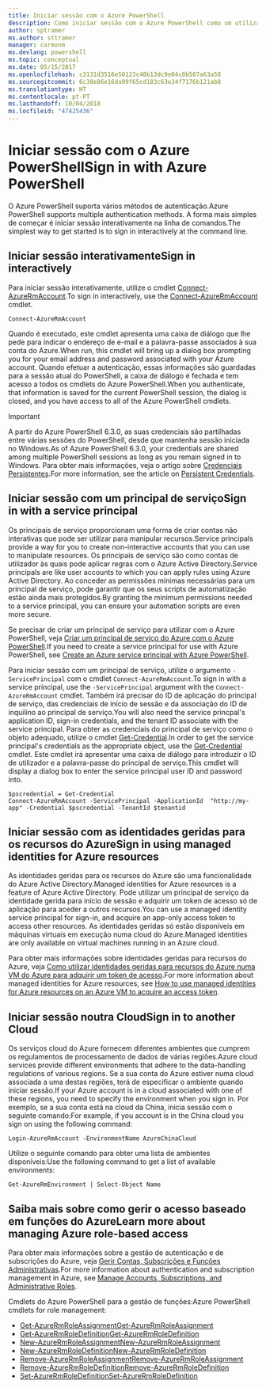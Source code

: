 ```yaml
---
title: Iniciar sessão com o Azure PowerShell
description: Como iniciar sessão com o Azure PowerShell como um utilizador, principal de serviço ou com identidades geridas para recursos do Azure.
author: sptramer
ms.author: sttramer
manager: carmonm
ms.devlang: powershell
ms.topic: conceptual
ms.date: 05/15/2017
ms.openlocfilehash: c3131d3516e50123c48b13dc9e04c0b507a63a58
ms.sourcegitcommit: 6c38e86e16da99f65cd183c63e34f7176b121ab8
ms.translationtype: HT
ms.contentlocale: pt-PT
ms.lasthandoff: 10/04/2018
ms.locfileid: "47425436"
---
```

# <a name="sign-in-with-azure-powershell"></a><span data-ttu-id="f2afa-103">Iniciar sessão com o Azure PowerShell</span><span class="sxs-lookup"><span data-stu-id="f2afa-103">Sign in with Azure PowerShell</span></span>

<span data-ttu-id="f2afa-104">O Azure PowerShell suporta vários métodos de autenticação.</span><span class="sxs-lookup"><span data-stu-id="f2afa-104">Azure PowerShell supports multiple authentication methods.</span></span> <span data-ttu-id="f2afa-105">A forma mais simples de começar é iniciar sessão interativamente na linha de comandos.</span><span class="sxs-lookup"><span data-stu-id="f2afa-105">The simplest way to get started is to sign in interactively at the command line.</span></span>

## <a name="sign-in-interactively"></a><span data-ttu-id="f2afa-106">Iniciar sessão interativamente</span><span class="sxs-lookup"><span data-stu-id="f2afa-106">Sign in interactively</span></span>

<span data-ttu-id="f2afa-107">Para iniciar sessão interativamente, utilize o cmdlet [Connect-AzureRmAccount](/powershell/module/azurerm.profile/connect-azurermaccount).</span><span class="sxs-lookup"><span data-stu-id="f2afa-107">To sign in interactively, use the [Connect-AzureRmAccount](/powershell/module/azurerm.profile/connect-azurermaccount) cmdlet.</span></span>

```azurepowershell
Connect-AzureRmAccount
```

<span data-ttu-id="f2afa-108">Quando é executado, este cmdlet apresenta uma caixa de diálogo que lhe pede para indicar o endereço de e-mail e a palavra-passe associados à sua conta do Azure.</span><span class="sxs-lookup"><span data-stu-id="f2afa-108">When run, this cmdlet will bring up a dialog box prompting you for your email address and password associated with your Azure account.</span></span> <span data-ttu-id="f2afa-109">Quando efetuar a autenticação, essas informações são guardadas para a sessão atual do PowerShell, a caixa de diálogo é fechada e tem acesso a todos os cmdlets do Azure PowerShell.</span><span class="sxs-lookup"><span data-stu-id="f2afa-109">When you authenticate, that information is saved for the current PowerShell session, the dialog is closed, and you have access to all of the Azure PowerShell cmdlets.</span></span>

> [!IMPORTANT]
> <span data-ttu-id="f2afa-110">A partir do Azure PowerShell 6.3.0, as suas credenciais são partilhadas entre várias sessões do PowerShell, desde que mantenha sessão iniciada no Windows.</span><span class="sxs-lookup"><span data-stu-id="f2afa-110">As of Azure PowerShell 6.3.0, your credentials are shared among multiple PowerShell sessions as long as you remain signed in to Windows.</span></span> <span data-ttu-id="f2afa-111">Para obter mais informações, veja o artigo sobre [Credenciais Persistentes](context-persistence.md).</span><span class="sxs-lookup"><span data-stu-id="f2afa-111">For more information, see the article on [Persistent Credentials](context-persistence.md).</span></span>

## <a name="sign-in-with-a-service-principal"></a><span data-ttu-id="f2afa-112">Iniciar sessão com um principal de serviço</span><span class="sxs-lookup"><span data-stu-id="f2afa-112">Sign in with a service principal</span></span>

<span data-ttu-id="f2afa-113">Os principais de serviço proporcionam uma forma de criar contas não interativas que pode ser utilizar para manipular recursos.</span><span class="sxs-lookup"><span data-stu-id="f2afa-113">Service principals provide a way for you to create non-interactive accounts that you can use to manipulate resources.</span></span> <span data-ttu-id="f2afa-114">Os principais de serviço são como contas de utilizador às quais pode aplicar regras com o Azure Active Directory.</span><span class="sxs-lookup"><span data-stu-id="f2afa-114">Service principals are like user accounts to which you can apply rules using Azure Active Directory.</span></span> <span data-ttu-id="f2afa-115">Ao conceder as permissões mínimas necessárias para um principal de serviço, pode garantir que os seus scripts de automatização estão ainda mais protegidos.</span><span class="sxs-lookup"><span data-stu-id="f2afa-115">By granting the minimum permissions needed to a service principal, you can ensure your automation scripts are even more secure.</span></span>

<span data-ttu-id="f2afa-116">Se precisar de criar um principal de serviço para utilizar com o Azure PowerShell, veja [Criar um principal de serviço do Azure com o Azure PowerShell](create-azure-service-principal-azureps.md).</span><span class="sxs-lookup"><span data-stu-id="f2afa-116">If you need to create a service principal for use with Azure PowerShell, see [Create an Azure service principal with Azure PowerShell](create-azure-service-principal-azureps.md).</span></span>

<span data-ttu-id="f2afa-117">Para iniciar sessão com um principal de serviço, utilize o argumento `-ServicePrincipal` com o cmdlet `Connect-AzureRmAccount`.</span><span class="sxs-lookup"><span data-stu-id="f2afa-117">To sign in with a service principal, use the `-ServicePrincipal` argument with the `Connect-AzureRmAccount` cmdlet.</span></span> <span data-ttu-id="f2afa-118">Também irá precisar do ID de aplicação do principal de serviço, das credenciais de início de sessão e da associação do ID de inquilino ao principal de serviço.</span><span class="sxs-lookup"><span data-stu-id="f2afa-118">You will also need the service princpal's application ID, sign-in credentials, and the tenant ID associate with the service principal.</span></span> <span data-ttu-id="f2afa-119">Para obter as credenciais do principal de serviço como o objeto adequado, utilize o cmdlet [Get-Credential](/powershell/module/microsoft.powershell.security/get-credential).</span><span class="sxs-lookup"><span data-stu-id="f2afa-119">In order to get the service principal's credentials as the appropriate object, use the [Get-Credential](/powershell/module/microsoft.powershell.security/get-credential) cmdlet.</span></span> <span data-ttu-id="f2afa-120">Este cmdlet irá apresentar uma caixa de diálogo para introduzir o ID de utilizador e a palavra-passe do principal de serviço.</span><span class="sxs-lookup"><span data-stu-id="f2afa-120">This cmdlet will display a dialog box to enter the service principal user ID and password into.</span></span>

```azurepowershell-interactive
$pscredential = Get-Credential
Connect-AzureRmAccount -ServicePrincipal -ApplicationId  "http://my-app" -Credential $pscredential -TenantId $tenantid
```

## <a name="sign-in-using-managed-identities-for-azure-resources"></a><span data-ttu-id="f2afa-121">Iniciar sessão com as identidades geridas para os recursos do Azure</span><span class="sxs-lookup"><span data-stu-id="f2afa-121">Sign in using managed identities for Azure resources</span></span>

<span data-ttu-id="f2afa-122">As identidades geridas para os recursos do Azure são uma funcionalidade do Azure Active Directory.</span><span class="sxs-lookup"><span data-stu-id="f2afa-122">Managed identities for Azure resources is a feature of Azure Active Directory.</span></span> <span data-ttu-id="f2afa-123">Pode utilizar um principal de serviço da identidade gerida para início de sessão e adquirir um token de acesso só de aplicação para aceder a outros recursos.</span><span class="sxs-lookup"><span data-stu-id="f2afa-123">You can use a managed identity service principal for sign-in, and acquire an app-only access token to access other resources.</span></span> <span data-ttu-id="f2afa-124">As identidades geridas só estão disponíveis em máquinas virtuais em execução numa cloud do Azure.</span><span class="sxs-lookup"><span data-stu-id="f2afa-124">Managed identities are only available on virtual machines running in an Azure cloud.</span></span>

<span data-ttu-id="f2afa-125">Para obter mais informações sobre identidades geridas para recursos do Azure, veja [Como utilizar identidades geridas para recursos do Azure numa VM do Azure para adquirir um token de acesso](/azure/active-directory/managed-identities-azure-resources/how-to-use-vm-token).</span><span class="sxs-lookup"><span data-stu-id="f2afa-125">For more information about managed identities for Azure resources, see [How to use managed identities for Azure resources on an Azure VM to acquire an access token](/azure/active-directory/managed-identities-azure-resources/how-to-use-vm-token).</span></span>

## <a name="sign-in-to-another-cloud"></a><span data-ttu-id="f2afa-126">Iniciar sessão noutra Cloud</span><span class="sxs-lookup"><span data-stu-id="f2afa-126">Sign in to another Cloud</span></span>

<span data-ttu-id="f2afa-127">Os serviços cloud do Azure fornecem diferentes ambientes que cumprem os regulamentos de processamento de dados de várias regiões.</span><span class="sxs-lookup"><span data-stu-id="f2afa-127">Azure cloud services provide different environments that adhere to the data-handling regulations of various regions.</span></span> <span data-ttu-id="f2afa-128">Se a sua conta do Azure estiver numa cloud associada a uma destas regiões, terá de especificar o ambiente quando iniciar sessão.</span><span class="sxs-lookup"><span data-stu-id="f2afa-128">If your Azure account is in a cloud associated with one of these regions, you need to specify the environment when you sign in.</span></span> <span data-ttu-id="f2afa-129">Por exemplo, se a sua conta está na cloud da China, inicia sessão com o seguinte comando:</span><span class="sxs-lookup"><span data-stu-id="f2afa-129">For example, if you account is in the China cloud you sign on using the following command:</span></span>

```azurepowershell-interactive
Login-AzureRmAccount -EnvironmentName AzureChinaCloud
```

<span data-ttu-id="f2afa-130">Utilize o seguinte comando para obter uma lista de ambientes disponíveis:</span><span class="sxs-lookup"><span data-stu-id="f2afa-130">Use the following command to get a list of available environments:</span></span>

```azurepowershell-interactive
Get-AzureRmEnvironment | Select-Object Name
```

## <a name="learn-more-about-managing-azure-role-based-access"></a><span data-ttu-id="f2afa-131">Saiba mais sobre como gerir o acesso baseado em funções do Azure</span><span class="sxs-lookup"><span data-stu-id="f2afa-131">Learn more about managing Azure role-based access</span></span>

<span data-ttu-id="f2afa-132">Para obter mais informações sobre a gestão de autenticação e de subscrições do Azure, veja [Gerir Contas, Subscrições e Funções Administrativas](/azure/active-directory/role-based-access-control-configure).</span><span class="sxs-lookup"><span data-stu-id="f2afa-132">For more information about authentication and subscription management in Azure, see [Manage Accounts, Subscriptions, and Administrative Roles](/azure/active-directory/role-based-access-control-configure).</span></span>

<span data-ttu-id="f2afa-133">Cmdlets do Azure PowerShell para a gestão de funções:</span><span class="sxs-lookup"><span data-stu-id="f2afa-133">Azure PowerShell cmdlets for role management:</span></span>

* [<span data-ttu-id="f2afa-134">Get-AzureRmRoleAssignment</span><span class="sxs-lookup"><span data-stu-id="f2afa-134">Get-AzureRmRoleAssignment</span></span>](/powershell/module/AzureRM.Resources/Get-AzureRmRoleAssignment)
* [<span data-ttu-id="f2afa-135">Get-AzureRmRoleDefinition</span><span class="sxs-lookup"><span data-stu-id="f2afa-135">Get-AzureRmRoleDefinition</span></span>](/powershell/module/AzureRM.Resources/Get-AzureRmRoleDefinition)
* [<span data-ttu-id="f2afa-136">New-AzureRmRoleAssignment</span><span class="sxs-lookup"><span data-stu-id="f2afa-136">New-AzureRmRoleAssignment</span></span>](/powershell/module/AzureRM.Resources/New-AzureRmRoleAssignment)
* [<span data-ttu-id="f2afa-137">New-AzureRmRoleDefinition</span><span class="sxs-lookup"><span data-stu-id="f2afa-137">New-AzureRmRoleDefinition</span></span>](/powershell/module/AzureRM.Resources/New-AzureRmRoleDefinition)
* [<span data-ttu-id="f2afa-138">Remove-AzureRmRoleAssignment</span><span class="sxs-lookup"><span data-stu-id="f2afa-138">Remove-AzureRmRoleAssignment</span></span>](/powershell/module/AzureRM.Resources/Remove-AzureRmRoleAssignment)
* [<span data-ttu-id="f2afa-139">Remove-AzureRmRoleDefinition</span><span class="sxs-lookup"><span data-stu-id="f2afa-139">Remove-AzureRmRoleDefinition</span></span>](/powershell/module/AzureRM.Resources/Remove-AzureRmRoleDefinition)
* [<span data-ttu-id="f2afa-140">Set-AzureRmRoleDefinition</span><span class="sxs-lookup"><span data-stu-id="f2afa-140">Set-AzureRmRoleDefinition</span></span>](/powershell/moduel/AzureRM.Resources/Set-AzureRmRoleDefinition)

